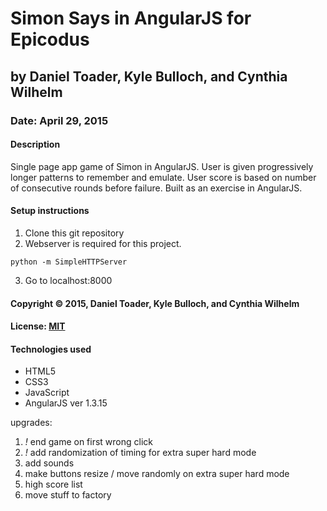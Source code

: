 # Simon Says in AngularJS for Epicodus
## by Daniel Toader, Kyle Bulloch, and Cynthia Wilhelm
### Date: April 29, 2015
#### Description
Single page app game of Simon in AngularJS. User is given progressively longer patterns to remember and emulate. User score is based on number of consecutive rounds before failure. Built as an exercise in AngularJS.

#### Setup instructions
1. Clone this git repository
2. Webserver is required for this project.
```
python -m SimpleHTTPServer
```
3. Go to localhost:8000

#### Copyright © 2015, Daniel Toader, Kyle Bulloch, and Cynthia Wilhelm

#### License: [MIT](https://github.com/twbs/bootstrap/blob/master/LICENSE)

#### Technologies used
- HTML5
- CSS3
- JavaScript
- AngularJS ver 1.3.15



upgrades:

1. *!* end game on first wrong click
2. *!* add randomization of timing for extra super hard mode
3. add sounds
4. make buttons resize / move randomly on extra super hard mode
5. high score list
6. move stuff to factory
